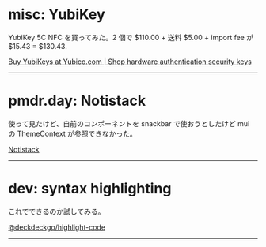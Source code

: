 # misc: YubiKey

YubiKey 5C NFC を買ってみた。2 個で $110.00 + 送料 $5.00 + import fee が $15.43 = $130.43.

[Buy YubiKeys at Yubico\.com \| Shop hardware authentication security keys](https://www.yubico.com/jp/store/)

---

# pmdr.day: Notistack

使って見たけど、自前のコンポーネントを snackbar で使おうとしたけど
mui の ThemeContext が参照できなかった。

[Notistack](https://notistack.com/)

---

# dev: syntax highlighting

これでできるのか試してみる。

[@deckdeckgo/highlight\-code](https://www.gatsbyjs.com/plugins/gatsby-remark-highlight-code/)

---
